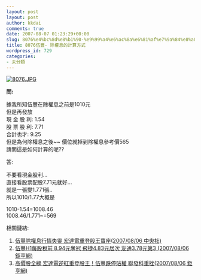 ```yaml
---
layout: post
layout: post
author: kkdai
comments: true
date: 2007-08-07 01:23:29+00:00
slug: 8076%e4%bc%8d%e8%b1%90-%e9%99%a4%e6%ac%8a%e6%81%af%e7%9a%84%e8%a8%88%e7%ae%97%e6%96%b9%e5%bc%8f
title: 8076伍豐- 除權息的計算方式
wordpress_id: 729
categories:
- 未分類
---
```



<!-- more -->
 

[![8076.JPG](http://farm2.static.flickr.com/1170/1030626836_b57699a87e.jpg)](http://tw.stock.yahoo.com/q/ta?s=8076)

**問:**

據我所知伍豐在除權息之前是1010元  
但是再發放  
現 金 股 利: 1.54  
股 票 股 利: 7.71  
合計也才: 9.25  
但是為何除權息之後~~ 價位就掉到除權息參考價565  
請問這是如何計算的呢??  

答:

不要看現金股利...  
直接看股票配股7.71元就好...  
就是一張變1.771張..  
所以1010/1.77大概是  

1010-1.54=1008.46  
1008.46/1.771~=569  

 

相關鏈結:  

  1. [伍豐除權息行情失靈 宏達電重登股王寶座(2007/08/06 中央社)](http://tw.stock.yahoo.com/news_content/url/d/a/070806/1/jgvf.html)  
  2. [伍豐H1每股稅前 8.94元奪冠 飛捷4.83元居次 友通3.78元第3 (2007/08/06 鉅亨網)](http://tw.stock.yahoo.com/news_content/url/d/a/070806/2/jgtx.html)  
  3. [高價股全綠 宏達電逆紅重登股王！伍豐跌停貼權 聯發科重挫(2007/08/06 鉅亨網)](http://tw.stock.yahoo.com/news_content/url/d/a/070806/2/jfzk.html)
